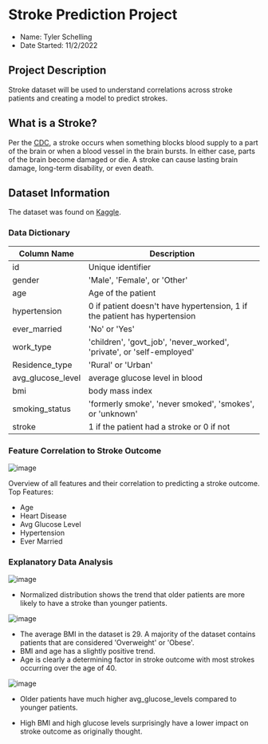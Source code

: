 # Stroke Prediction Project
- Name: Tyler Schelling
- Date Started: 11/2/2022

## Project Description
Stroke dataset will be used to understand correlations across stroke patients and creating a model to predict strokes.

## What is a Stroke?
Per the [CDC](https://www.cdc.gov/stroke/about.htm#:~:text=A%20stroke%2C%20sometimes%20called%20a,term%20disability%2C%20or%20even%20death.), a stroke occurs when something blocks blood supply to a part of the brain or when a blood vessel in the brain bursts. 
In either case, parts of the brain become damaged or die. A stroke can cause lasting brain damage, long-term disability, or even death. 

## Dataset Information
The dataset was found on [Kaggle](https://www.kaggle.com/datasets/fedesoriano/stroke-prediction-dataset?datasetId=1120859&searchQuery=eda). 

### Data Dictionary
Column Name | Description
---|---
id | Unique identifier
gender| 'Male', 'Female', or 'Other'
age| Age of the patient
hypertension | 0 if patient doesn't have hypertension, 1 if the patient has hypertension
ever_married | 'No' or 'Yes'
work_type | 'children', 'govt_job', 'never_worked', 'private', or 'self-employed'
Residence_type | 'Rural' or 'Urban'
avg_glucose_level | average glucose level in blood
bmi | body mass index
smoking_status | 'formerly smoke', 'never smoked', 'smokes', or 'unknown'
stroke | 1 if the patient had a stroke or 0 if not

### Feature Correlation to Stroke Outcome
![image](https://user-images.githubusercontent.com/18369971/200951596-ffc284f1-d833-4fa5-bb9b-fb051b44cfd9.png)

Overview of all features and their correlation to predicting a stroke outcome. 
Top Features:
- Age
- Heart Disease
- Avg Glucose Level
- Hypertension
- Ever Married

### Explanatory Data Analysis
![image](https://user-images.githubusercontent.com/18369971/200953273-2cee6eab-aa38-4617-9bca-07542a1e2b17.png)

- Normalized distribution shows the trend that older patients are more likely to have a stroke than younger patients.

![image](https://user-images.githubusercontent.com/18369971/200953803-c858831b-b449-4ef4-9c9e-f684e839de66.png)

- The average BMI in the dataset is 29. A majority of the dataset contains patients that are considered 'Overweight' or 'Obese'. 
- BMI and age has a slightly positive trend.
- Age is clearly a determining factor in stroke outcome with most strokes occurring over the age of 40. 

![image](https://user-images.githubusercontent.com/18369971/200954022-44c57b22-4046-4325-be86-d7b94fdc3587.png)
- Older patients have much higher avg_glucose_levels compared to younger patients. 

- High BMI and high glucose levels surprisingly have a lower impact on stroke outcome as originally thought. 

